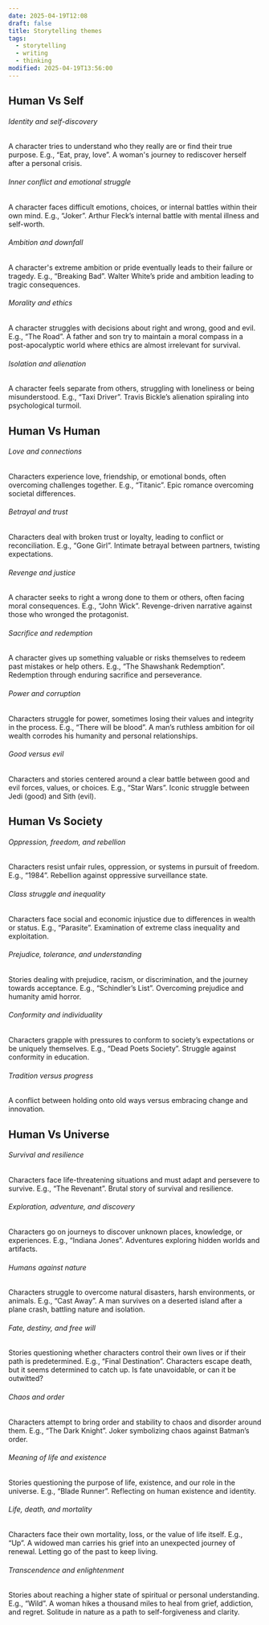 ```yaml
---
date: 2025-04-19T12:08
draft: false
title: Storytelling themes
tags:
  - storytelling
  - writing
  - thinking
modified: 2025-04-19T13:56:00
---
```

## Human Vs Self

###### Identity and self-discovery
A character tries to understand who they really are or find their true purpose. E.g., “Eat, pray, love”. A woman's journey to rediscover herself after a personal crisis.
###### Inner conflict and emotional struggle
A character faces difficult emotions, choices, or internal battles within their own mind. E.g., “Joker”. Arthur Fleck’s internal battle with mental illness and self-worth.
###### Ambition and downfall
A character's extreme ambition or pride eventually leads to their failure or tragedy. E.g., “Breaking Bad”. Walter White’s pride and ambition leading to tragic consequences.
###### Morality and ethics
A character struggles with decisions about right and wrong, good and evil. E.g., “The Road”. A father and son try to maintain a moral compass in a post-apocalyptic world where ethics are almost irrelevant for survival.
###### Isolation and alienation
A character feels separate from others, struggling with loneliness or being misunderstood. E.g., “Taxi Driver”. Travis Bickle’s alienation spiraling into psychological turmoil.

## Human Vs Human

###### Love and connections
Characters experience love, friendship, or emotional bonds, often overcoming challenges together. E.g., “Titanic”. Epic romance overcoming societal differences.
###### Betrayal and trust
Characters deal with broken trust or loyalty, leading to conflict or reconciliation. E.g., “Gone Girl”. Intimate betrayal between partners, twisting expectations.
###### Revenge and justice
A character seeks to right a wrong done to them or others, often facing moral consequences. E.g., “John Wick”. Revenge-driven narrative against those who wronged the protagonist.
###### Sacrifice and redemption
A character gives up something valuable or risks themselves to redeem past mistakes or help others. E.g., “The Shawshank Redemption”. Redemption through enduring sacrifice and perseverance.
###### Power and corruption
Characters struggle for power, sometimes losing their values and integrity in the process. E.g., “There will be blood”. A man’s ruthless ambition for oil wealth corrodes his humanity and personal relationships.
###### Good versus evil
Characters and stories centered around a clear battle between good and evil forces, values, or choices. E.g., “Star Wars”. Iconic struggle between Jedi (good) and Sith (evil).

## Human Vs Society
###### Oppression, freedom, and rebellion
Characters resist unfair rules, oppression, or systems in pursuit of freedom. E.g., “1984”. Rebellion against oppressive surveillance state.
###### Class struggle and inequality
Characters face social and economic injustice due to differences in wealth or status. E.g., “Parasite”. Examination of extreme class inequality and exploitation.
###### Prejudice, tolerance, and understanding
Stories dealing with prejudice, racism, or discrimination, and the journey towards acceptance. E.g., “Schindler’s List”. Overcoming prejudice and humanity amid horror.
###### Conformity and individuality
Characters grapple with pressures to conform to society’s expectations or be uniquely themselves. E.g., “Dead Poets Society”. Struggle against conformity in education.
###### Tradition versus progress
A conflict between holding onto old ways versus embracing change and innovation.

## Human Vs Universe

###### Survival and resilience
Characters face life-threatening situations and must adapt and persevere to survive. E.g., “The Revenant”. Brutal story of survival and resilience.
###### Exploration, adventure, and discovery
Characters go on journeys to discover unknown places, knowledge, or experiences. E.g., “Indiana Jones”. Adventures exploring hidden worlds and artifacts.
###### Humans against nature
Characters struggle to overcome natural disasters, harsh environments, or animals. E.g., “Cast Away”. A man survives on a deserted island after a plane crash, battling nature and isolation.
###### Fate, destiny, and free will
Stories questioning whether characters control their own lives or if their path is predetermined. E.g., “Final Destination”. Characters escape death, but it seems determined to catch up. Is fate unavoidable, or can it be outwitted?
###### Chaos and order
Characters attempt to bring order and stability to chaos and disorder around them. E.g., “The Dark Knight”. Joker symbolizing chaos against Batman’s order.
###### Meaning of life and existence
Stories questioning the purpose of life, existence, and our role in the universe. E.g., “Blade Runner”. Reflecting on human existence and identity.
###### Life, death, and mortality
Characters face their own mortality, loss, or the value of life itself. E.g., “Up”. A widowed man carries his grief into an unexpected journey of renewal. Letting go of the past to keep living.
###### Transcendence and enlightenment
Stories about reaching a higher state of spiritual or personal understanding. E.g., “Wild”. A woman hikes a thousand miles to heal from grief, addiction, and regret. Solitude in nature as a path to self-forgiveness and clarity.